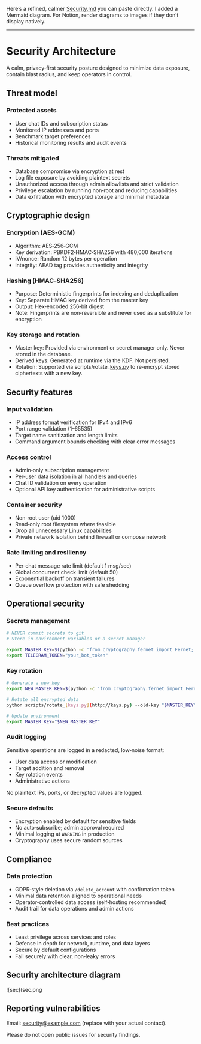 Here’s a refined, calmer [Security.md](http://Security.md) you can paste directly. I added a Mermaid diagram. For Notion, render diagrams to images if they don’t display natively.

---

# Security Architecture

A calm, privacy‑first security posture designed to minimize data exposure, contain blast radius, and keep operators in control.

## Threat model

### Protected assets

- User chat IDs and subscription status
- Monitored IP addresses and ports
- Benchmark target preferences
- Historical monitoring results and audit events

### Threats mitigated

- Database compromise via encryption at rest
- Log file exposure by avoiding plaintext secrets
- Unauthorized access through admin allowlists and strict validation
- Privilege escalation by running non‑root and reducing capabilities
- Data exfiltration with encrypted storage and minimal metadata

## Cryptographic design

### Encryption (AES‑GCM)

- Algorithm: AES‑256‑GCM
- Key derivation: PBKDF2‑HMAC‑SHA256 with 480,000 iterations
- IV/nonce: Random 12 bytes per operation
- Integrity: AEAD tag provides authenticity and integrity

### Hashing (HMAC‑SHA256)

- Purpose: Deterministic fingerprints for indexing and deduplication
- Key: Separate HMAC key derived from the master key
- Output: Hex‑encoded 256‑bit digest
- Note: Fingerprints are non‑reversible and never used as a substitute for encryption

### Key storage and rotation

- Master key: Provided via environment or secret manager only. Never stored in the database.
- Derived keys: Generated at runtime via the KDF. Not persisted.
- Rotation: Supported via scripts/rotate_[keys.py](http://keys.py) to re‑encrypt stored ciphertexts with a new key.

## Security features

### Input validation

- IP address format verification for IPv4 and IPv6
- Port range validation (1–65535)
- Target name sanitization and length limits
- Command argument bounds checking with clear error messages

### Access control

- Admin‑only subscription management
- Per‑user data isolation in all handlers and queries
- Chat ID validation on every operation
- Optional API key authentication for administrative scripts

### Container security

- Non‑root user (uid 1000)
- Read‑only root filesystem where feasible
- Drop all unnecessary Linux capabilities
- Private network isolation behind firewall or compose network

### Rate limiting and resiliency

- Per‑chat message rate limit (default 1 msg/sec)
- Global concurrent check limit (default 50)
- Exponential backoff on transient failures
- Queue overflow protection with safe shedding

## Operational security

### Secrets management

```bash
# NEVER commit secrets to git
# Store in environment variables or a secret manager

export MASTER_KEY=$(python -c 'from cryptography.fernet import Fernet; print(Fernet.generate_key().decode())')
export TELEGRAM_TOKEN="your_bot_token"
```

### Key rotation

```bash
# Generate a new key
export NEW_MASTER_KEY=$(python -c 'from cryptography.fernet import Fernet; print(Fernet.generate_key().decode())')

# Rotate all encrypted data
python scripts/rotate_[keys.py](http://keys.py) --old-key "$MASTER_KEY" --new-key "$NEW_MASTER_KEY"

# Update environment
export MASTER_KEY="$NEW_MASTER_KEY"
```

### Audit logging

Sensitive operations are logged in a redacted, low‑noise format:

- User data access or modification
- Target addition and removal
- Key rotation events
- Administrative actions

No plaintext IPs, ports, or decrypted values are logged.

### Secure defaults

- Encryption enabled by default for sensitive fields
- No auto‑subscribe; admin approval required
- Minimal logging at `WARNING` in production
- Cryptography uses secure random sources

## Compliance

### Data protection

- GDPR‑style deletion via `/delete_account` with confirmation token
- Minimal data retention aligned to operational needs
- Operator‑controlled data access (self‑hosting recommended)
- Audit trail for data operations and admin actions

### Best practices

- Least privilege across services and roles
- Defense in depth for network, runtime, and data layers
- Secure by default configurations
- Fail securely with clear, non‑leaky errors

## Security architecture diagram
![sec](sec.png
## Reporting vulnerabilities

Email: [security@example.com](mailto:turtle_bp@proton.me) (replace with your actual contact).

Please do not open public issues for security findings.
